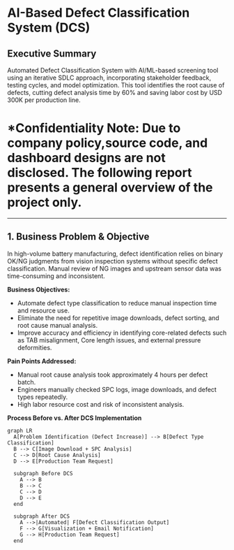 # AI-Based Defect Classification System (DCS)

## Executive Summary
Automated Defect Classification System with AI/ML-based screening tool using an iterative SDLC approach, incorporating stakeholder feedback, testing cycles, and model optimization. This tool identifies the root cause of defects, cutting defect analysis time by 60% and saving labor cost by USD 300K per production line.
# *Confidentiality Note: Due to company policy,source code, and dashboard designs are not disclosed. The following report presents a general overview of the project only.

---

## 1. Business Problem & Objective

In high-volume battery manufacturing, defect identification relies on binary OK/NG judgments from vision inspection systems without specific defect classification. Manual review of NG images and upstream sensor data was time-consuming and inconsistent.

**Business Objectives:**
- Automate defect type classification to reduce manual inspection time and resource use.
- Eliminate the need for repetitive image downloads, defect sorting, and root cause manual analysis.
- Improve accuracy and efficiency in identifying core-related defects such as TAB misalignment, Core length issues, and external pressure deformities.

**Pain Points Addressed:**
- Manual root cause analysis took approximately 4 hours per defect batch.
- Engineers manually checked SPC logs, image downloads, and defect types repeatedly.
- High labor resource cost and risk of inconsistent analysis.

**Process Before vs. After DCS Implementation**

```mermaid
graph LR
  A[Problem Identification (Defect Increase)] --> B[Defect Type Classification]
  B --> C[Image Download + SPC Analysis]
  C --> D[Root Cause Analysis]
  D --> E[Production Team Request]

  subgraph Before DCS
    A --> B
    B --> C
    C --> D
    D --> E
  end

  subgraph After DCS
    A -->|Automated| F[Defect Classification Output]
    F --> G[Visualization + Email Notification]
    G --> H[Production Team Request]
  end
